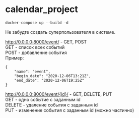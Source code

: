 # calendar_project

```
docker-compose up --build -d
```

Не забудте создать суперпользователя в системе.

http://0.0.0.0:8000/event/ - GET, POST  
  GET - список всех событий  
  POST - добавление события  
    Пример:  
```
{  
    "name": "event",  
    "begin_date": "2020-12-06T13:21Z",  
    "end_date": "2020-12-06T19:25Z"  
}  
```

http://0.0.0.0:8000/event/{id}/ - GET, DELETE, PUT  
  GET - одно событие с заданным id  
  DELETE - удаление события с заданным id  
  PUT - изменение события с заданным id (можно частично)  
